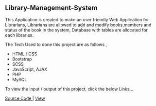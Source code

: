 ## Library-Management-System
This Application is created to make an user friendly Web Application for Librarians,
Librarians are allowed to add and modify books,members and status of the book in the system, 
Database with tables are allocated for each libraries.
    
   The Tech Used to done this project are as follows ,
  -  HTML / CSS
  -  Bootstrap
  -  SCSS
  -  JavaScript, AJAX
  -  PHP
  -  MySQL
   
   To view the Input / output of this project, click the below Links...
   
   [ Source Code ](https://bitbucket.org/AjaiJA/workspace/projects/LMS) | [ View ](http://jaife.cf/Library%20Management%20System)
